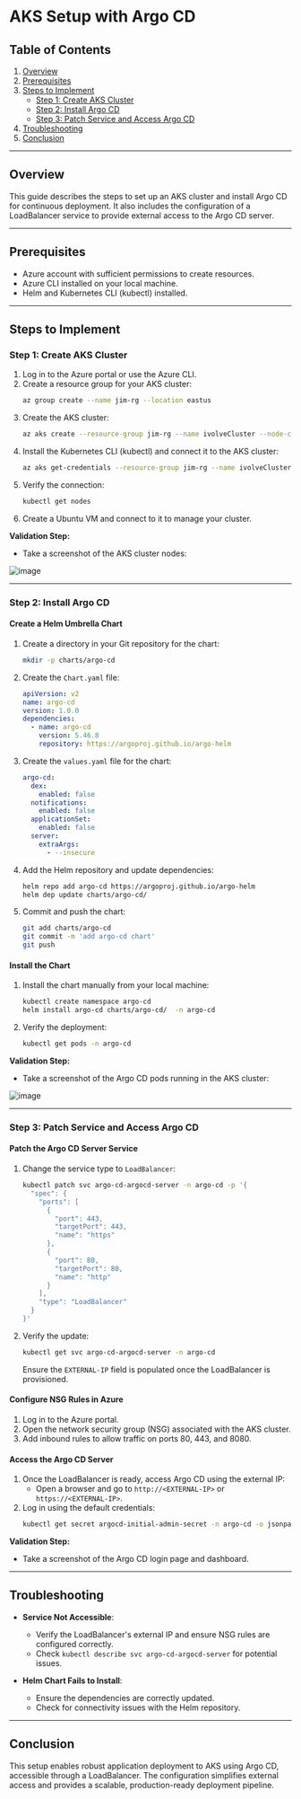 # AKS Setup with Argo CD

## Table of Contents
1. [Overview](#overview)
2. [Prerequisites](#prerequisites)
3. [Steps to Implement](#steps-to-implement)
    - [Step 1: Create AKS Cluster](#step-1-create-aks-cluster)
    - [Step 2: Install Argo CD](#step-2-install-argo-cd)
    - [Step 3: Patch Service and Access Argo CD](#step-3-patch-service-and-access-argo-cd)
4. [Troubleshooting](#troubleshooting)
5. [Conclusion](#conclusion)

---

## Overview
This guide describes the steps to set up an AKS cluster and install Argo CD for continuous deployment. It also includes the configuration of a LoadBalancer service to provide external access to the Argo CD server.

---

## Prerequisites
- Azure account with sufficient permissions to create resources.
- Azure CLI installed on your local machine.
- Helm and Kubernetes CLI (kubectl) installed.

---

## Steps to Implement

### Step 1: Create AKS Cluster
1. Log in to the Azure portal or use the Azure CLI.
2. Create a resource group for your AKS cluster:
   ```bash
   az group create --name jim-rg --location eastus
   ```
3. Create the AKS cluster:
   ```bash
   az aks create --resource-group jim-rg --name ivolveCluster --node-count 2 --enable-addons monitoring --generate-ssh-keys
   ```
4. Install the Kubernetes CLI (kubectl) and connect it to the AKS cluster:
   ```bash
   az aks get-credentials --resource-group jim-rg --name ivolveCluster
   ```
5. Verify the connection:
   ```bash
   kubectl get nodes
   ```
6. Create a Ubuntu VM and connect to it to manage your cluster.

**Validation Step:**
- Take a screenshot of the AKS cluster nodes:

![image](https://github.com/user-attachments/assets/fd173205-84c3-46c3-b945-4bae2c144f7c)

---

### Step 2: Install Argo CD
#### Create a Helm Umbrella Chart
1. Create a directory in your Git repository for the chart:
   ```bash
   mkdir -p charts/argo-cd
   ```
2. Create the `Chart.yaml` file:
   ```yaml
   apiVersion: v2
   name: argo-cd
   version: 1.0.0
   dependencies:
     - name: argo-cd
       version: 5.46.8
       repository: https://argoproj.github.io/argo-helm
   ```
3. Create the `values.yaml` file for the chart:
   ```yaml
   argo-cd:
     dex:
       enabled: false
     notifications:
       enabled: false
     applicationSet:
       enabled: false
     server:
       extraArgs:
         - --insecure
   ```
4. Add the Helm repository and update dependencies:
   ```bash
   helm repo add argo-cd https://argoproj.github.io/argo-helm
   helm dep update charts/argo-cd/
   ```
5. Commit and push the chart:
   ```bash
   git add charts/argo-cd
   git commit -m 'add argo-cd chart'
   git push
   ```

#### Install the Chart
1. Install the chart manually from your local machine:
   ```bash
   kubectl create namespace argo-cd
   helm install argo-cd charts/argo-cd/  -n argo-cd
   ```
2. Verify the deployment:
   ```bash
   kubectl get pods -n argo-cd
   ```
**Validation Step:**
- Take a screenshot of the Argo CD pods running in the AKS cluster:

![image](https://github.com/user-attachments/assets/818b73ad-a6a3-4a74-95cb-0140021d718d)

---

### Step 3: Patch Service and Access Argo CD
#### Patch the Argo CD Server Service
1. Change the service type to `LoadBalancer`:
   ```bash
   kubectl patch svc argo-cd-argocd-server -n argo-cd -p '{
     "spec": {
       "ports": [
         {
           "port": 443,
           "targetPort": 443,
           "name": "https"
         },
         {
           "port": 80,
           "targetPort": 80,
           "name": "http"
         }
       ],
       "type": "LoadBalancer"
     }
   }'
   ```
2. Verify the update:
   ```bash
   kubectl get svc argo-cd-argocd-server -n argo-cd
   ```
   Ensure the `EXTERNAL-IP` field is populated once the LoadBalancer is provisioned.

#### Configure NSG Rules in Azure
1. Log in to the Azure portal.
2. Open the network security group (NSG) associated with the AKS cluster.
3. Add inbound rules to allow traffic on ports 80, 443, and 8080.

#### Access the Argo CD Server
1. Once the LoadBalancer is ready, access Argo CD using the external IP:
   - Open a browser and go to `http://<EXTERNAL-IP>` or `https://<EXTERNAL-IP>`.
2. Log in using the default credentials:
   ```bash
   kubectl get secret argocd-initial-admin-secret -n argo-cd -o jsonpath="{.data.password}" | base64 --decode
   ```

**Validation Step:**
- Take a screenshot of the Argo CD login page and dashboard.

---

## Troubleshooting
- **Service Not Accessible**:
  - Verify the LoadBalancer's external IP and ensure NSG rules are configured correctly.
  - Check `kubectl describe svc argo-cd-argocd-server` for potential issues.

- **Helm Chart Fails to Install**:
  - Ensure the dependencies are correctly updated.
  - Check for connectivity issues with the Helm repository.

---

## Conclusion
This setup enables robust application deployment to AKS using Argo CD, accessible through a LoadBalancer. The configuration simplifies external access and provides a scalable, production-ready deployment pipeline.
